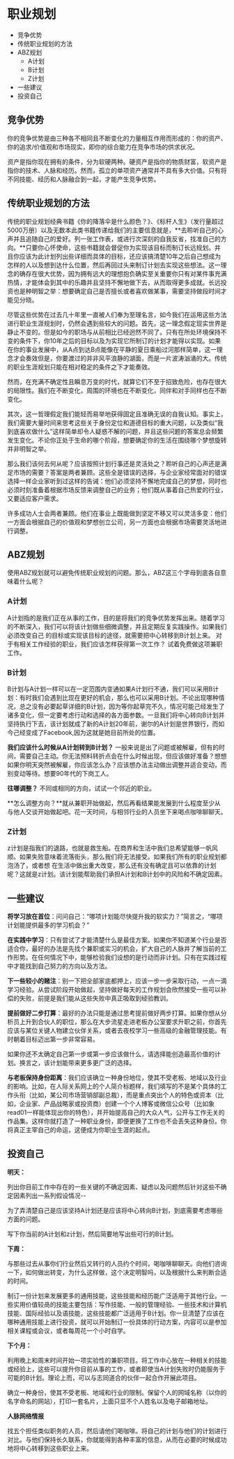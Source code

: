 # 职业规划

<!-- MarkdownTOC -->

- 竞争优势
- 传统职业规划的方法
- ABZ规划
    - A计划
    - B计划
    - Z计划
- 一些建议
- 投资自己

<!-- /MarkdownTOC -->

## 竞争优势

你的竞争优势是由三种各不相同且不断变化的力量相互作用而形成的：你的资产、你的追求/价值观和市场现实，即你的综合能力在竞争市场的供求状况。

资产是指你现在拥有的条件，分为软硬两种。硬资产是指你的物质财富，软资产是指你的技术、人脉和经历。然而，孤立的单项资产通常并不具有多大价值。只有将不同技能、经历和人脉融合到一起，才能产生竞争优势。

## 传统职业规划的方法

传统的职业规划经典书籍《你的降落伞是什么颜色？》、《标杆人生》（发行量超过5000万册）以及无数本此类书籍传递给我们的主要信息就是，**去聆听自己的心声并且追随自己的爱好。列一张工作表，或进行次深刻的自我反省，找准自己的方向。**只要你心怀使命，这些书籍就会督促你为实现该目标而制订长远规划。并且你应该为此计划列出些详细而具体的目标，还应该搞清楚10年之后自己想成为怎样的人以及想到达什么位置，然后再回过头来制订计划去实现这些想法。这一理念的确存在很大优势，因为拥有远大的理想抱负确实至关重要你只有对某件事充满热情，才能体会到其中的乐趣并且坚持不懈地做下去，从而取得更多成就。长远投资也是种明智之举：想要确定自己是否擅长或者喜欢做某事，需要坚持做段时间才能见分晓。

尽管这些优势在过去几十年里一直被人们奉为至理名言，如今我们在运用这些方法进行职业生涯规划时，仍然会遇到些较大的问题。首先，这一理念假定现实世界是静止不变的。但是如今的职场与从前相比已经迥然不同了。只有在所处环境保持不变的条件下，你10年之后的目标以及为实现它所制订的计划才能得以实现。如果在你的事业发展中，从A点到达B点能像在平静的夏日乘船过河那样简单，这一理念才会奏效但是，你要渡过的并非风平浪静的湖面，而是一片波涛汹涌的大。传统的职业生涯规划只能在相对稳定的条件之下才能奏效。

然而，在充满不确定性且瞬息万变的时代，就算它们不至于招致危险，也存在很大的局限性。我们在不断变化，周围的环境也在不断变化，同伴和对手同样也在不断变化。

其次，这一哲理假定我们能轻而易举地获得固定且准确无误的自我认知。事实上，我们需要大量时间来思考这些关于身份定位和道德目标的重大问题，以及类似“我到底喜欢做什么”这样简单却令人疑惑不解的问题，并且这些问题的答案总会频繁发生变化。不论你正处于生命的哪个阶段，想要确定你的生活在围绕哪个梦想旋转并非明智之举。

那么我们该何去何从呢？应该按照计划行事还是灵活处之？聆听自己的心声还是满足市场的需要？答案是两者兼顾。这些全是错误的选择，与企业家经常面对的错误选择一样企业家听到过这样的告诫：他们必须坚持不懈地完成自己的梦想，同时也必须时刻准备着根据市场反馈来调整自己的业务；他们既从事着自己热爱的行业，又要适应客户需求。

许多成功人士会两者兼顾。他们在事业上既能做到坚定不移又可以灵活多变：他们一方面会根据自己的价值观和梦想创立公司，另一方面也会根据市场需要灵活地进行调整。

## ABZ规划

使用ABZ规划就可以避免传统职业规划的问题。那么，ABZ这三个字母到底各自意味着什么呢？

### A计划

A计划指的是我们正在从事的工作，目的是将我们的竞争优势发挥出来。随着学习的不断深入，我们可以将该计划做些细微调整，并且定期反复实践操作。如果我们必须改变自己
的目标或实现该目标的途径，就需要把中心转移到B计划上来。
对于有相关工作经验的职业，我们应该怎样获得第一次工作？ 试着免费做这项兼职工作。

### B计划

B计划与A计划一样可以在一定范围内变通如果A计划行不通，我们可以采用B计划：有时我们会遇到比现在更好的机会，那么也可以采用B计划。不论出现哪种情况，总之没有必要起草详细的B计划，因为等你起草完不久，情况可能己经发生了诸多变化，但一定要考虑行动和选择的各方面参数。一旦我们将中心转向B计划并坚持执行下去，该计划就成了新的A计划20年前，谢尔的A计划是世界银行，而如今己经变成了Facebook,因为这就是她目前所处的位置。

**我们应该什么时候从A计划转到B计划？** 一般来说是出了问题或被解雇，但有的时间，需要自己主动。你无法预料转折点会在什么时候出现，但应该做好准备？想想如果你明天突然被解雇，你应该怎么办？应该想办法主动做出调整并适合变动，而别变动等待。想要90年代的下岗工人。

**往哪调整？** 不同或相同的方向，试试一个邻近的职业。

**怎么调整方向？**就从兼职开始做起，然后再看结果能发展到什么程度至少从与他人交谈开始做起吧。花一天时间，与相邻行业的人员坐下来喝点咖啡聊聊天。

### Z计划

z计划是指我们的退路，也就是救生船。在商界和生活中我们总希望能够一帆风顺。如果失败意味着流落街头，那么我们将无法接受。如果我们所有的职业规划都泡汤了，或者想
在生活中做出重大改变，那么还有没有确定且可以依靠的计划呢？这就是z计划。该计划能帮助我们承担A计划和B计划中的风险和不确定因素。

## 一些建议

**将学习放在首位**：问问自己：“哪项计划能尽快提升我的软实力？”简言之，“哪项计划能提供最多的学习机会？”

**在实践中学习**：只有尝试了才能清楚什么是最佳方案。如果你不知道某个行业是否适合你，最好的办法是先找个兼职或实习的机会，扩大自己的人脉并了解当前的工作形势。在任何情况下中，能够检验我们设想的是行动而非计划。只有在实践过程中才能找到自己努力的方向以及方法。

**下一些较小的赌注**：别一下把全部家底都押上，应该一步一步采取行动，一点一滴学习经验。从尝试阶段开始做起，坚持做好每天的工作规划会欣然接受一些可以补偿的失败，前提是我们能从这些失败中真正吸取到经验教训。

**提前做好二步打算**：最好的办法只能是通过思考提前做好两步打算。如果你想从分析员上升到合伙人的职位，那么在大步流星走进老板办公室要求升职之前，你首先应该与某位关键人物建立伙伴关系，或者去夜校学习一些高级的金融管理技能。有时朝着目标迈出第一步非常容易。

如果你还不太确定自己第一步或第一步应该做什么，请选择能创造最高价值的计划。换言之，该计划能带来更多更广泛的选择。

**与老板保持身份距离**：我们应该确立一种身份地位，使其不受老板、地域以及行业的影响。比如，在人际关系网上的个人简介标题样，我们填写的不是某个具体的工作头衔（比如，某公司市场营销部副总裁），而是重点突出个人的特色或资本（比如，企业家、产品战略家或投资商）创建一个个人博客或微信公众号（比如象read01一样能体现出你的特色），并开始提高自己的大众人气，公开与工作无关的作品集。这样你就打造了一种职业身份，即便更换了工作也不会丢失这种身份。你将真正主宰自己的命运，这便成为你职业生涯的起点。

## 投资自己

**明天：**

列出你目前工作中存在的一些关键的不确定因素、疑虑以及问题然后针对这些不确定因素列出一系列假设情况--

为了弄清楚自己是应该坚持A计划还是应该将中心转向B计划，到底需要考虑哪些方面的问题。

写下你当前的A计划和z计划，然后简要地写出些可行的B计划。

**下周：**

与那些过去从事你们行业然后又转行的人员约个时间，喝咖啡聊聊天。向他们咨询一下，如何做出转变，为什么这样做，这个决定明智吗，以及根据什么来判断合适的时间。

制订一份计划来发展更多的通用技能，这些技能和经历能广泛适用于其他行业。一些实用价值较咼的技能主要包括：写作技能、一般的管理经验、一些技术和计算机技能、国际经验以及语技能，这些技能都广泛适用于B计划。你一旦清楚了应该在哪种通用技能上进行投资，就可以开始制订一份具体的行动方案，内容可以是参加相关课程或会议，或者每周花一个小时自学。

**下个月：**

利用晚上和周末时间开始一项实验性的兼职项目。将工作中心放在一种相关的技能或经验上，这些可以提升你目前从事的工作，或者即使当A计划失败时仍能服务于可能的B计划。理论上而，可以与志同道合的伙伴一起合作开展此项目。

确立一种身份，使其不受老板、地域和行业的限制。保留个人的网域名称（以你的名字命名的网站），打印一套名片，上面只显不个人姓名以及电子邮箱地址。

**人脉网络情报**

找五个担任类似职务的人员，然后请他们喝咖啡。将自己的计划与他们的计划进行对比。与他们保持长久联系，你就能得到各种丰富的信息，从而在必要的时候成功地将中心转移到这些职业上来。
